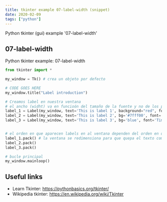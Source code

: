 ```yaml
---
title: tkinter example 07-label-width (snippet)
date: 2020-02-09
tags: ["python"]
---
```

Python tkinter (gui) example '07-label-width'


## 07-label-width

Python tkinter example: 07-label-width

```python
from tkinter import *

my_window = Tk() # crea un objeto por defecto

# CODE GOES HERE
my_window.title("Label introduction")

# Creamos label en nuestra ventana
# el ancho (widht) va en funcioón del tamaño de la fuente y no de los píxeles
label_1 = Label(my_window, text='This is label 1', background="red", font='Times 12', width=20)
label_2 = Label(my_window, text='This is label 2', bg='#7fff00', font='Times 12', width=30)
label_3 = Label(my_window, text='This is label 3', bg='blue', font='Times 12', width=40)


# el orden en que aparecen labels en al ventana dependen del orden en que usemos pack()
label_1.pack() # la ventana se redimensiona para que quepa el texto completo
label_2.pack()
label_3.pack()

# bucle principal
my_window.mainloop()

```

## Useful links

- Learn Tkinter: https://pythonbasics.org/tkinter/
- Wikipedia tkinter: https://en.wikipedia.org/wiki/Tkinter
